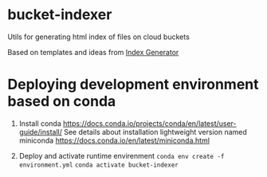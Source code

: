 # bucket-indexer
Utils for generating html index of files on cloud buckets

Based on templates and ideas from [Index Generator](https://github.com/index-generator-project/index-generator)

# Deploying development environment based on conda
1. Install conda https://docs.conda.io/projects/conda/en/latest/user-guide/install/
   See details about installation lightweight version named miniconda
   https://docs.conda.io/en/latest/miniconda.html

2. Deploy and activate runtime envirenment
`conda env create -f environment.yml`
`conda activate bucket-indexer`
